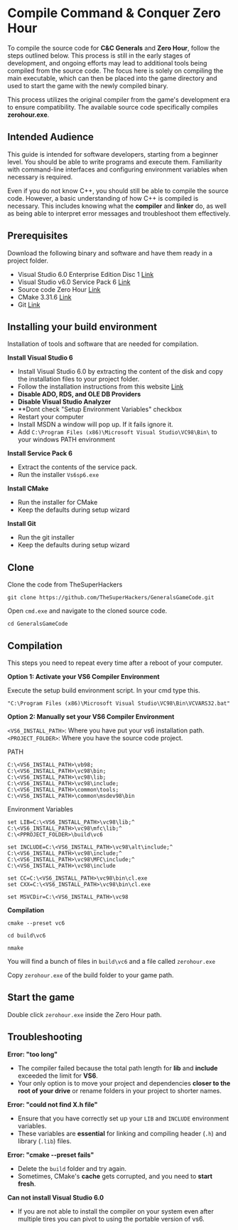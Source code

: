 # Compile Command & Conquer Zero Hour 

To compile the source code for **C&C Generals** and **Zero Hour**, follow the steps outlined below. This process is still in the early stages of development, and ongoing efforts may lead to additional tools being compiled from the source code. The focus here is solely on compiling the main executable, which can then be placed into the game directory and used to start the game with the newly compiled binary.

This process utilizes the original compiler from the game's development era to ensure compatibility. The available source code specifically compiles **zerohour.exe**.

## Intended Audience

This guide is intended for software developers, starting from a beginner level. You should be able to write programs and execute them. Familiarity with command-line interfaces and configuring environment variables when necessary is required.

Even if you do not know C++, you should still be able to compile the source code. However, a basic understanding of how C++ is compiled is necessary. This includes knowing what the **compiler** and **linker** do, as well as being able to interpret error messages and troubleshoot them effectively.

## Prerequisites

Download the following binary and software and have them ready in a project folder.

- Visual Studio 6.0 Enterprise Edition Disc 1 [Link](https://archive.org/details/visualstudiov60enterpriseedition_199807)
- Visual Studio v6.0 Service Pack 6 [Link](https://winworldpc.com/download/a4208baa-aaee-11eb-bc5b-0200008a0da4)
- Source code Zero Hour [Link](https://github.com/TheSuperHackers/GeneralsGameCode)
- CMake 3.31.6 [Link](https://github.com/Kitware/CMake/releases/download/v3.31.6/cmake-3.31.6-windows-x86_64.msi)
- Git [Link](https://git-scm.com/downloads)

## Installing your build environment

Installation of tools and software that are needed for compilation.

**Install Visual Studio 6**

- Install Visual Studio 6.0 by extracting the content of the disk and copy the installation files to your project folder.
- Follow the installation instructions from this website [Link](https://www.codeproject.com/Articles/1191047/Install-Visual-Studio-6-0-on-Windows-10)
- **Disable ADO, RDS, and OLE DB Providers**
- **Disable Visual Studio Analyzer**
- **Dont check "Setup Environment Variables" checkbox
- Restart your computer
- Install MSDN a window will pop up. If it fails ignore it.
- Add `C:\Program Files (x86)\Microsoft Visual Studio\VC98\Bin\` to your windows PATH environment

**Install Service Pack 6**

- Extract the contents of the service pack.
- Run the installer `Vs6sp6.exe`

**Install CMake**

- Run the installer for CMake
- Keep the defaults during setup wizard

**Install Git**

- Run the git installer
- Keep the defaults during setup wizard

## Clone

Clone the code from TheSuperHackers

`git clone https://github.com/TheSuperHackers/GeneralsGameCode.git`

Open `cmd.exe` and navigate to the cloned source code.

`cd GeneralsGameCode`

## Compilation

This steps you need to repeat every time after a reboot of your computer.

**Option 1: Activate your VS6 Compiler Environment**

Execute the setup build environment script. In your cmd type this.

`"C:\Program Files (x86)\Microsoft Visual Studio\VC98\Bin\VCVARS32.bat"`

**Option 2: Manually set your VS6 Compiler Environment**

`<VS6_INSTALL_PATH>`: Where you have put your vs6 installation path.
`<PROJECT_FOLDER>`: Where you have the source code project.

PATH

```shell
C:\<VS6_INSTALL_PATH>\vb98;
C:\<VS6_INSTALL_PATH>\vc98\bin;
C:\<VS6_INSTALL_PATH>\vc98\lib;
C:\<VS6_INSTALL_PATH>\vc98\include;
C:\<VS6_INSTALL_PATH>\common\tools;
C:\<VS6_INSTALL_PATH>\common\msdev98\bin
```

Environment Variables

```shell
set LIB=C:\<VS6_INSTALL_PATH>\vc98\lib;^
C:\<VS6_INSTALL_PATH>\vc98\mfc\lib;^
C:\<PPROJECT_FOLDER>\build\vc6

set INCLUDE=C:\<VS6_INSTALL_PATH>\vc98\alt\include;^
C:\<VS6_INSTALL_PATH>\vc98\include;^
C:\<VS6_INSTALL_PATH>\vc98\MFC\include;^
C:\<VS6_INSTALL_PATH>\vc98\include

set CC=C:\<VS6_INSTALL_PATH>\vc98\bin\cl.exe
set CXX=C:\<VS6_INSTALL_PATH>\vc98\bin\cl.exe

set MSVCDir=C:\<VS6_INSTALL_PATH>\vc98
```

**Compilation**

`cmake --preset vc6`

`cd build\vc6`

`nmake`

You will find a bunch of files in `build\vc6` and a file called `zerohour.exe`

Copy `zerohour.exe` of the build folder to your game path.

## Start the game

Double click `zerohour.exe` inside the Zero Hour path.

## Troubleshooting

**Error: "too long"**

- The compiler failed because the total path length for **lib** and **include** exceeded the limit for **VS6**.
- Your only option is to move your project and dependencies **closer to the root of your drive** or rename folders in your project to shorter names.

**Error: "could not find X.h file"**

- Ensure that you have correctly set up your `LIB` and `INCLUDE` environment variables.
- These variables are **essential** for linking and compiling header (`.h`) and library (`.lib`) files.

**Error: "cmake --preset fails"**

- Delete the `build` folder and try again.
- Sometimes, CMake's **cache** gets corrupted, and you need to **start fresh**.

**Can not install Visual Studio 6.0**

- If you are not able to install the compiler on your system even after multiple tires you can pivot to using the portable version of vs6.